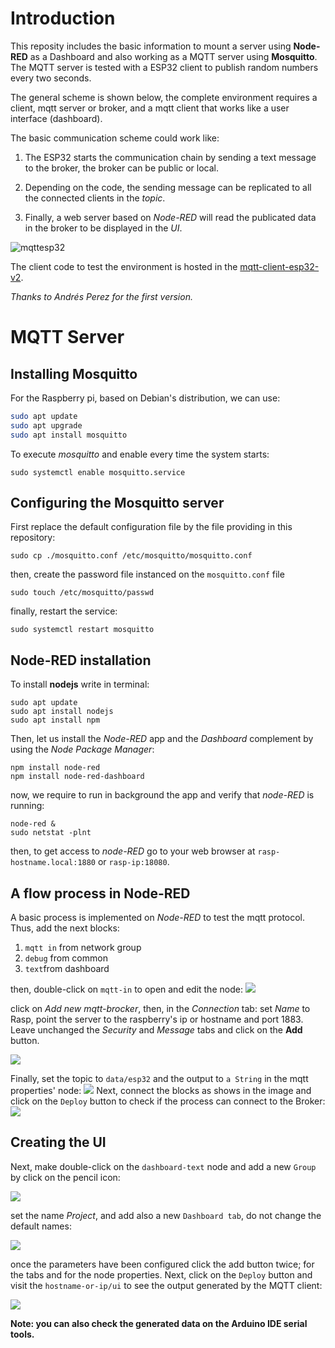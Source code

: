 # Introduction
This reposity includes the basic information to mount a server using **Node-RED** as a Dashboard and also working as a MQTT server using **Mosquitto**. The MQTT server is tested with a ESP32 client to publish random numbers every two seconds.

The general scheme is shown below, the complete environment requires a client, mqtt server or broker, and a mqtt client that works like a user interface (dashboard).

The basic communication scheme could work like:  

1. The ESP32 starts the communication chain by sending a text message to the broker, the broker can be public or local.

2. Depending on the code, the sending message can be replicated to all the connected clients in the *topic*.

3. Finally, a web server based on *Node-RED* will read the publicated data in the broker to be displayed in the *UI*.


![mqttesp32](./Imagenes/mqttesp32.PNG)



The client code to test the environment is hosted in the [mqtt-client-esp32-v2](https://github.com/ss-jade/mqtt-client-esp32-v2).

*Thanks to Andrés Perez for the first version.*

# MQTT Server	

## Installing Mosquitto

For the Raspberry pi, based on Debian's distribution, we can use:

```bash
sudo apt update
sudo apt upgrade
sudo apt install mosquitto
```

To execute *mosquitto* and enable every time the system starts:

```
sudo systemctl enable mosquitto.service
```

## Configuring the Mosquitto server

First replace the default configuration file by the file providing in this repository:

```
sudo cp ./mosquitto.conf /etc/mosquitto/mosquitto.conf
```
then, create the password file instanced on the `mosquitto.conf` file

```
sudo touch /etc/mosquitto/passwd
```
finally, restart the service:

    sudo systemctl restart mosquitto

## Node-RED installation
To install **nodejs** write in terminal:
```
sudo apt update
sudo apt install nodejs
sudo apt install npm
```

Then, let us install the *Node-RED* app and the *Dashboard* complement by using the *Node Package Manager*:

```
npm install node-red
npm install node-red-dashboard
```

now, we require to run in background the app and verify that *node-RED* is running:
```
node-red &
sudo netstat -plnt
```
then, to get access to *node-RED* go to your web browser at `rasp-hostname.local:1880` or `rasp-ip:18080`.


## A flow process in Node-RED
A basic process is implemented on *Node-RED* to test the mqtt protocol. Thus, add the next blocks:

1. `mqtt in` from network group
2. `debug` from common
3. `text`from dashboard

then, double-click on `mqtt-in` to open and edit the node:
![](./mqtt-node.png)

click on *Add new mqtt-brocker*, then, in the *Connection* tab: set *Name* to Rasp, point the server to the raspberry's ip or hostname and port 1883. Leave unchanged the *Security* and *Message* tabs and click on the **Add** button. 

![](./add-broker.png)

Finally, set the topic to `data/esp32` and the output to `a String` in the mqtt properties' node:
![](./topic.png)
Next, connect the blocks as shows in the image and click on the `Deploy` button to check if the process can connect to the Broker:
![](./deploy.png) 

## Creating the UI
Next, make double-click on the `dashboard-text` node and add a new `Group` by click on the pencil icon:

![](./group.png)

set the name *Project*, and add also a new `Dashboard tab`, do not change the default names:

![](./add-tab.png)

once the parameters have been configured click the add button twice; for the tabs and for the node properties. Next, click on the `Deploy` button and visit the `hostname-or-ip/ui` to see the output generated by the MQTT client:

![](./ui.png)

**Note: you can also check the generated data on the Arduino IDE serial tools.**
